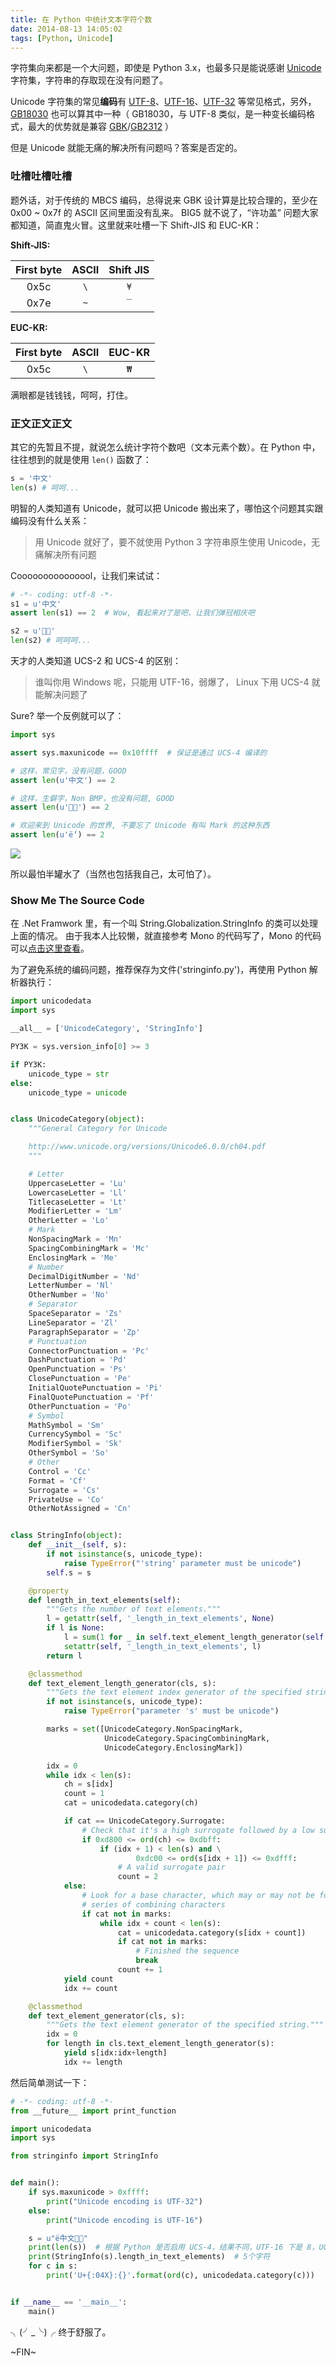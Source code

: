 ```yaml
---
title: 在 Python 中统计文本字符个数
date: 2014-08-13 14:05:02
tags: [Python, Unicode]
---
```


字符集向来都是一个大问题，即使是 Python 3.x，也最多只是能说感谢 [Unicode] 字符集，字符串的存取现在没有问题了。

Unicode 字符集的常见**编码**有 [UTF-8]、[UTF-16]、[UTF-32] 等常见格式，另外，[GB18030] 也可以算其中一种（ GB18030，与 UTF-8 类似，是一种变长编码格式，最大的优势就是兼容 [GBK]/[GB2312] ）

但是 Unicode 就能无痛的解决所有问题吗？答案是否定的。

<!--more-->

### 吐槽吐槽吐槽 ###

题外话，对于传统的 MBCS 编码，总得说来 GBK 设计算是比较合理的，至少在 0x00 ~ 0x7f 的 ASCII 区间里面没有乱来。
BIG5 就不说了，“许功盖” 问题大家都知道，简直鬼火冒。这里就来吐槽一下 Shift-JIS 和 EUC-KR：

**Shift-JIS:**

| First byte |  ASCII  |Shift JIS
|:----------:|:-------:|:-----:|
|    0x5c    |   `\`   |  `¥`  |
|    0x7e    |   `~`   |  `‾`  |

**EUC-KR:**

| First byte |  ASCII  | EUC-KR
|:----------:|:-------:|:-----:|
|    0x5c    |   `\`   |  `₩`  |

满眼都是钱钱钱，呵呵，打住。

### 正文正文正文 ###

其它的先暂且不提，就说怎么统计字符个数吧（文本元素个数）。在 Python 中，往往想到的就是使用 `len()` 函数了：


``` python
s = '中文'
len(s) # 呵呵...
```
明智的人类知道有 Unicode，就可以把 Unicode 搬出来了，哪怕这个问题其实跟编码没有什么关系：

> 用 Unicode 就好了，要不就使用 Python 3 字符串原生使用 Unicode，无痛解决所有问题

Cooooooooooooool，让我们来试试：

``` python
# -*- coding: utf-8 -*-
s1 = u'中文'
assert len(s1) == 2  # Wow, 看起来对了是吧，让我们弹冠相庆吧

s2 = u'𤴐𪚥'
len(s2) # 呵呵呵...
```

天才的人类知道 UCS-2 和 UCS-4 的区别：

> 谁叫你用 Windows 呢，只能用 UTF-16，弱爆了， Linux 下用 UCS-4 就能解决问题了

Sure? 举一个反例就可以了：

``` python
import sys

assert sys.maxunicode == 0x10ffff  # 保证是通过 UCS-4 编译的

# 这样，常见字，没有问题，GOOD
assert len(u'中文') == 2

# 这样，生僻字，Non BMP，也没有问题, GOOD
assert len(u'𤴐𪚥') == 2

# 欢迎来到 Unicode 的世界, 不要忘了 Unicode 有叫 Mark 的这种东西
assert len(u'ë́') == 2

```

![](https://theo-im-1255089908.cos.ap-chengdu.myqcloud.com/images/yaoming-face.jpg)

所以最怕半罐水了（当然也包括我自己，太可怕了）。

### Show Me The Source Code ###

在 .Net Framwork 里，有一个叫 String.Globalization.StringInfo 的类可以处理上面的情况。
由于我本人比较懒，就直接参考 Mono 的代码写了，Mono 的代码可以[点击这里查看](https://github.com/mono/mono/blob/master/mcs/class/corlib/System.Globalization/StringInfo.cs)。

为了避免系统的编码问题，推荐保存为文件('stringinfo.py')，再使用 Python 解析器执行：


``` python stringinfo.py
import unicodedata
import sys

__all__ = ['UnicodeCategory', 'StringInfo']

PY3K = sys.version_info[0] >= 3

if PY3K:
    unicode_type = str
else:
    unicode_type = unicode


class UnicodeCategory(object):
    """General Category for Unicode

    http://www.unicode.org/versions/Unicode6.0.0/ch04.pdf
    """

    # Letter
    UppercaseLetter = 'Lu'
    LowercaseLetter = 'Ll'
    TitlecaseLetter = 'Lt'
    ModifierLetter = 'Lm'
    OtherLetter = 'Lo'
    # Mark
    NonSpacingMark = 'Mn'
    SpacingCombiningMark = 'Mc'
    EnclosingMark = 'Me'
    # Number
    DecimalDigitNumber = 'Nd'
    LetterNumber = 'Nl'
    OtherNumber = 'No'
    # Separator
    SpaceSeparator = 'Zs'
    LineSeparator = 'Zl'
    ParagraphSeparator = 'Zp'
    # Punctuation
    ConnectorPunctuation = 'Pc'
    DashPunctuation = 'Pd'
    OpenPunctuation = 'Ps'
    ClosePunctuation = 'Pe'
    InitialQuotePunctuation = 'Pi'
    FinalQuotePunctuation = 'Pf'
    OtherPunctuation = 'Po'
    # Symbol
    MathSymbol = 'Sm'
    CurrencySymbol = 'Sc'
    ModifierSymbol = 'Sk'
    OtherSymbol = 'So'
    # Other
    Control = 'Cc'
    Format = 'Cf'
    Surrogate = 'Cs'
    PrivateUse = 'Co'
    OtherNotAssigned = 'Cn'


class StringInfo(object):
    def __init__(self, s):
        if not isinstance(s, unicode_type):
            raise TypeError("'string' parameter must be unicode")
        self.s = s

    @property
    def length_in_text_elements(self):
        """Gets the number of text elements."""
        l = getattr(self, '_length_in_text_elements', None)
        if l is None:
            l = sum(1 for _ in self.text_element_length_generator(self.s))
            setattr(self, '_length_in_text_elements', l)
        return l

    @classmethod
    def text_element_length_generator(cls, s):
        """Gets the text element index generator of the specified string."""
        if not isinstance(s, unicode_type):
            raise TypeError("parameter 's' must be unicode")

        marks = set([UnicodeCategory.NonSpacingMark,
                     UnicodeCategory.SpacingCombiningMark,
                     UnicodeCategory.EnclosingMark])

        idx = 0
        while idx < len(s):
            ch = s[idx]
            count = 1
            cat = unicodedata.category(ch)

            if cat == UnicodeCategory.Surrogate:
                # Check that it's a high surrogate followed by a low surrogate
                if 0xd800 <= ord(ch) <= 0xdbff:
                    if (idx + 1) < len(s) and \
                            0xdc00 <= ord(s[idx + 1]) <= 0xdfff:
                        # A valid surrogate pair
                        count = 2
            else:
                # Look for a base character, which may or may not be followed by a
                # series of combining characters
                if cat not in marks:
                    while idx + count < len(s):
                        cat = unicodedata.category(s[idx + count])
                        if cat not in marks:
                            # Finished the sequence
                            break
                        count += 1
            yield count
            idx += count

    @classmethod
    def text_element_generator(cls, s):
        """Gets the text element generator of the specified string."""
        idx = 0
        for length in cls.text_element_length_generator(s):
            yield s[idx:idx+length]
            idx += length
```

然后简单测试一下：

``` python
# -*- coding: utf-8 -*-
from __future__ import print_function

import unicodedata
import sys

from stringinfo import StringInfo


def main():
    if sys.maxunicode > 0xffff:
        print("Unicode encoding is UTF-32")
    else:
        print("Unicode encoding is UTF-16")

    s = u"ë́中文𤴐𪚥"
    print(len(s))  # 根据 Python 是否启用 UCS-4，结果不同，UTF-16 下是 8，UCS-4 下是 6
    print(StringInfo(s).length_in_text_elements)  # 5个字符
    for c in s:
        print('U+{:04X}:{}'.format(ord(c), unicodedata.category(c)))


if __name__ == '__main__':
    main()
```

╮(╯_╰)╭ 终于舒服了。

~FIN~


[Unicode]: http://en.wikipedia.org/wiki/Unicode
[UTF-8]: http://en.wikipedia.org/wiki/UTF-8
[UTF-16]: http://en.wikipedia.org/wiki/UTF-16
[UTF-32]: http://en.wikipedia.org/wiki/UTF-32
[GB18030]: http://en.wikipedia.org/wiki/GB_18030
[GBK]: http://en.wikipedia.org/wiki/GBK
[GB2312]: http://en.wikipedia.org/wiki/GB2312
